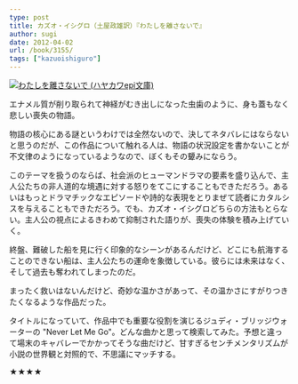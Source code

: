 ```yaml
---
type: post
title: カズオ・イシグロ（土屋政雄訳）『わたしを離さないで』
author: sugi
date: 2012-04-02
url: /book/3155/
tags: ["kazuoishiguro"]
---
```

<a href="http://www.amazon.co.jp/exec/obidos/ASIN/4151200517/chezsugi-22/ref=nosim/" onclick="_gaq.push(['_trackEvent', 'outbound-article', 'http://www.amazon.co.jp/exec/obidos/ASIN/4151200517/chezsugi-22/ref=nosim/', '']);" name="amazletlink" target="_blank"><img src="http://i0.wp.com/ecx.images-amazon.com/images/I/41H0RqxVxyL._SL160_.jpg?w=660" alt="わたしを離さないで (ハヤカワepi文庫)" class="alignleft"  data-recalc-dims="1" /></a>

エナメル質が削り取られて神経がむき出しになった虫歯のように、身も蓋もなく悲しい喪失の物語。

物語の核心にある謎というわけでは全然ないので、決してネタバレにはならないと思うのだが、この作品について触れる人は、物語の状況設定を書かないことが不文律のようになっているようなので、ぼくもその顰みにならう。

このテーマを扱うのならば、社会派のヒューマンドラマの要素を盛り込んで、主人公たちの非人道的な境遇に対する怒りをてこにすることもできただろう。あるいはもっとドラマチックなエピソードや詩的な表現をとりまぜて読者にカタルシスを与えることもできただろう。でも、カズオ・イシグロどちらの方法もとらない。主人公の視点によるきわめて抑制された語りが、喪失の体験を積み上げていく。

終盤、難破した船を見に行く印象的なシーンがあるんだけど、どこにも航海することのできない船は、主人公たちの運命を象徴している。彼らには未来はなく、そして過去も奪われてしまったのだ。

まったく救いはないんだけど、奇妙な温かさがあって、その温かさにすがりつきたくなるような作品だった。

タイトルになっていて、作品中でも重要な役割を演じるジュディ・ブリッジウォーターの "Never Let Me Go"。どんな曲かと思って検索してみた。予想と違って場末のキャバレーでかかってそうな曲だけど、甘すぎるセンチメンタリズムが小説の世界観と対照的で、不思議にマッチする。

★★★★

<div class="jetpack-video-wrapper">
  <span class='embed-youtube' style='text-align:center; display: block;'></span>
</div>

